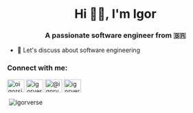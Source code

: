 <h1 align="center">Hi 👋🏽, I'm Igor</h1>
<h3 align="center">A passionate software engineer from 🇧🇷</h3>

- 💬 Let's discuss about software engineering

<h3 align="left">Connect with me:</h3>
<p align="left">
<a href="https://linkedin.com/in/oigorsilva" target="blank"><img align="center" src="https://raw.githubusercontent.com/rahuldkjain/github-profile-readme-generator/master/src/images/icons/Social/linked-in-alt.svg" alt="oigorsilva" height="30" width="40" /></a>
<a href="https://instagram.com/igorverse" target="blank"><img align="center" src="https://raw.githubusercontent.com/rahuldkjain/github-profile-readme-generator/master/src/images/icons/Social/instagram.svg" alt="igorverse" height="30" width="40" /></a>
<a href="https://medium.com/@igorverse" target="blank"><img align="center" src="https://raw.githubusercontent.com/rahuldkjain/github-profile-readme-generator/master/src/images/icons/Social/medium.svg" alt="@igorverse" height="30" width="40" /></a>
<a href="https://www.hackerrank.com/igorverse" target="blank"><img align="center" src="https://raw.githubusercontent.com/rahuldkjain/github-profile-readme-generator/master/src/images/icons/Social/hackerrank.svg" alt="igorverse" height="30" width="40" /></a>
</p>

<p>&nbsp;<img align="center" src="https://github-readme-stats.vercel.app/api?username=igorverse&show_icons=true&locale=en&theme=dark" alt="igorverse" /></p>
